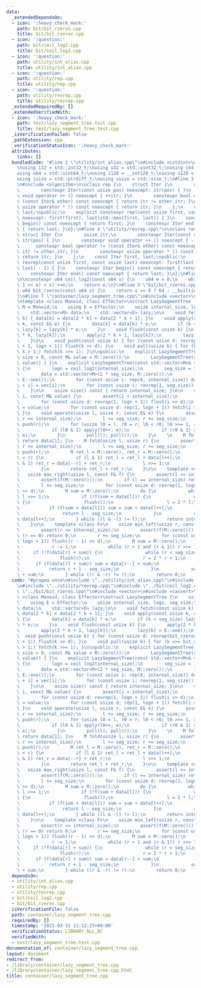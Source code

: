 ```yaml
---
data:
  _extendedDependsOn:
  - icon: ':heavy_check_mark:'
    path: bit/bit_rzeros.cpp
    title: bit/bit_rzeros.cpp
  - icon: ':question:'
    path: bit/ceil_log2.cpp
    title: bit/ceil_log2.cpp
  - icon: ':question:'
    path: utility/int_alias.cpp
    title: utility/int_alias.cpp
  - icon: ':question:'
    path: utility/rep.cpp
    title: utility/rep.cpp
  - icon: ':question:'
    path: utility/revrep.cpp
    title: utility/revrep.cpp
  _extendedRequiredBy: []
  _extendedVerifiedWith:
  - icon: ':heavy_check_mark:'
    path: test/lazy_segment_tree.test.cpp
    title: test/lazy_segment_tree.test.cpp
  _isVerificationFailed: false
  _pathExtension: cpp
  _verificationStatusIcon: ':heavy_check_mark:'
  attributes:
    links: []
  bundledCode: "#line 2 \"utility/int_alias.cpp\"\n#include <cstdint>\n#include <cstddef>\n\
    \nusing i32 = std::int32_t;\nusing u32 = std::uint32_t;\nusing i64 = std::int64_t;\n\
    using u64 = std::uint64_t;\nusing i128 = __int128_t;\nusing u128 = __uint128_t;\n\
    using isize = std::ptrdiff_t;\nusing usize = std::size_t;\n#line 3 \"utility/rep.cpp\"\
    \n#include <algorithm>\n\nclass rep {\n    struct Iter {\n        usize itr;\n\
    \        constexpr Iter(const usize pos) noexcept: itr(pos) { }\n        constexpr\
    \ void operator ++ () noexcept { ++itr; }\n        constexpr bool operator !=\
    \ (const Iter& other) const noexcept { return itr != other.itr; }\n        constexpr\
    \ usize operator * () const noexcept { return itr; }\n    };\n    const Iter first,\
    \ last;\npublic:\n    explicit constexpr rep(const usize first, const usize last)\
    \ noexcept: first(first), last(std::max(first, last)) { }\n    constexpr Iter\
    \ begin() const noexcept { return first; }\n    constexpr Iter end() const noexcept\
    \ { return last; }\n};\n#line 4 \"utility/revrep.cpp\"\n\nclass revrep {\n   \
    \ struct Iter {\n        usize itr;\n        constexpr Iter(const usize pos) noexcept:\
    \ itr(pos) { }\n        constexpr void operator ++ () noexcept { --itr; }\n  \
    \      constexpr bool operator != (const Iter& other) const noexcept { return\
    \ itr != other.itr; }\n        constexpr usize operator * () const noexcept {\
    \ return itr; }\n    };\n    const Iter first, last;\npublic:\n    explicit constexpr\
    \ revrep(const usize first, const usize last) noexcept: first(last - 1), last(std::min(first,\
    \ last) - 1) { }\n    constexpr Iter begin() const noexcept { return first; }\n\
    \    constexpr Iter end() const noexcept { return last; }\n};\n#line 3 \"bit/ceil_log2.cpp\"\
    \n\nconstexpr u64 ceil_log2(const u64 x) {\n    u64 e = 0;\n    while (((u64)\
    \ 1 << e) < x) ++e;\n    return e;\n}\n#line 3 \"bit/bit_rzeros.cpp\"\n\nconstexpr\
    \ u64 bit_rzeros(const u64 x) {\n    return x == 0 ? 64 : __builtin_ctzll(x);\n\
    }\n#line 7 \"container/lazy_segment_tree.cpp\"\n#include <vector>\n#include <cassert>\n\
    \ntemplate <class Monoid, class Effector>\nstruct LazySegmentTree {\n    using\
    \ M = Monoid;\n    using E = Effector;\n    usize internal_size, logn, seg_size;\n\
    \    std::vector<M> data;\n    std::vector<E> lazy;\n\n    void fetch(const usize\
    \ k) { data[k] = data[2 * k] + data[2 * k + 1]; }\n    void apply(const usize\
    \ k, const E& e) {\n        data[k] = data[k] * e;\n        if (k < seg_size)\
    \ lazy[k] = lazy[k] * e;\n    }\n    void flush(const usize k) {\n        apply(2\
    \ * k, lazy[k]);\n        apply(2 * k + 1, lazy[k]);\n        lazy[k] = E::one();\n\
    \    }\n\n    void push(const usize k) { for (const usize d: revrep(bit_rzeros(k)\
    \ + 1, logn + 1)) flush(k >> d); }\n    void pull(usize k) { for (k >>= bit_rzeros(k);\
    \ k > 1;) fetch(k >>= 1); }\n\npublic:\n    explicit LazySegmentTree(const usize\
    \ size = 0, const M& value = M::zero()):\n        LazySegmentTree(std::vector<M>(size,\
    \ value)) { }\n    explicit LazySegmentTree(const std::vector<M>& vec): internal_size(vec.size())\
    \ {\n        logn = ceil_log2(internal_size);\n        seg_size = 1 << logn;\n\
    \        data = std::vector<M>(2 * seg_size, M::zero());\n        lazy = std::vector<E>(seg_size,\
    \ E::one());\n        for (const usize i: rep(0, internal_size)) data[seg_size\
    \ + i] = vec[i];\n        for (const usize i: revrep(1, seg_size)) fetch(i);\n\
    \    }\n\n    usize size() const { return internal_size; }\n\n    void assign(usize\
    \ i, const M& value) {\n        assert(i < internal_size);\n        i += seg_size;\n\
    \        for (const usize d: revrep(1, logn + 1)) flush(i >> d);\n        data[i]\
    \ = value;\n        for (const usize d: rep(1, logn + 1)) fetch(i >> d);\n   \
    \ }\n    void operate(usize l, usize r, const E& e) {\n        assert(l <= r and\
    \ r <= internal_size);\n        l += seg_size; r += seg_size;\n        push(l);\
    \ push(r);\n        for (usize l0 = l, r0 = r; l0 < r0; l0 >>= 1, r0 >>= 1) {\n\
    \            if (l0 & 1) apply(l0++, e);\n            if (r0 & 1) apply(--r0,\
    \ e);\n        }\n        pull(l); pull(r);\n    }\n    \n    M fold() const {\
    \ return data[1]; }\n    M fold(usize l, usize r) {\n        assert(l <= r and\
    \ r <= internal_size);\n        l += seg_size; r += seg_size;\n        push(l);\
    \ push(r);\n        M ret_l = M::zero(), ret_r = M::zero();\n        while (l\
    \ < r) {\n            if (l & 1) ret_l = ret_l + data[l++];\n            if (r\
    \ & 1) ret_r = data[--r] + ret_r;\n            l >>= 1;\n            r >>= 1;\n\
    \        }\n        return ret_l + ret_r;\n    }\n\n    template <class F>\n \
    \   usize max_right(usize l, const F& f) {\n        assert(l <= internal_size);\n\
    \        assert(f(M::zero()));\n        if (l == internal_size) return internal_size;\n\
    \        l += seg_size;\n        for (const usize d: revrep(1, logn + 1)) flush(l\
    \ >> d);\n        M sum = M::zero();\n        do {\n            while (!(l & 1))\
    \ l >>= 1;\n            if (!f(sum + data[l])) {\n                while (l < seg_size)\
    \ {\n                    flush(l);\n                    l = 2 * l;\n         \
    \           if (f(sum + data[l])) sum = sum + data[l++];\n                }\n\
    \                return l - seg_size;\n            }\n            sum = sum +\
    \ data[l++];\n        } while ((l & -l) != l);\n        return internal_size;\n\
    \    }\n\n    template <class F>\n    usize min_left(usize r, const F& f) {\n\
    \        assert(r <= internal_size);\n        assert(f(M::zero()));\n        if\
    \ (r == 0) return 0;\n        r += seg_size;\n        for (const usize d: revrep(1,\
    \ logn + 1)) flush((r - 1) >> d);\n        M sum = M::zero();\n        do {\n\
    \            r -= 1;\n            while (r > 1 and (r & 1)) r >>= 1;\n       \
    \     if (!f(data[r] + sum)) {\n                while (r < seg_size) {\n     \
    \               flush(r);\n                    r = 2 * r + 1;\n              \
    \      if (f(data[r] + sum)) sum = data[r--] + sum;\n                }\n     \
    \           return r + 1 - seg_size;\n            }\n            sum = data[r]\
    \ + sum;\n        } while ((r & -r) != r);\n        return 0;\n    }\n};\n"
  code: "#pragma once\n#include \"../utility/int_alias.cpp\"\n#include \"../utility/rep.cpp\"\
    \n#include \"../utility/revrep.cpp\"\n#include \"../bit/ceil_log2.cpp\"\n#include\
    \ \"../bit/bit_rzeros.cpp\"\n#include <vector>\n#include <cassert>\n\ntemplate\
    \ <class Monoid, class Effector>\nstruct LazySegmentTree {\n    using M = Monoid;\n\
    \    using E = Effector;\n    usize internal_size, logn, seg_size;\n    std::vector<M>\
    \ data;\n    std::vector<E> lazy;\n\n    void fetch(const usize k) { data[k] =\
    \ data[2 * k] + data[2 * k + 1]; }\n    void apply(const usize k, const E& e)\
    \ {\n        data[k] = data[k] * e;\n        if (k < seg_size) lazy[k] = lazy[k]\
    \ * e;\n    }\n    void flush(const usize k) {\n        apply(2 * k, lazy[k]);\n\
    \        apply(2 * k + 1, lazy[k]);\n        lazy[k] = E::one();\n    }\n\n  \
    \  void push(const usize k) { for (const usize d: revrep(bit_rzeros(k) + 1, logn\
    \ + 1)) flush(k >> d); }\n    void pull(usize k) { for (k >>= bit_rzeros(k); k\
    \ > 1;) fetch(k >>= 1); }\n\npublic:\n    explicit LazySegmentTree(const usize\
    \ size = 0, const M& value = M::zero()):\n        LazySegmentTree(std::vector<M>(size,\
    \ value)) { }\n    explicit LazySegmentTree(const std::vector<M>& vec): internal_size(vec.size())\
    \ {\n        logn = ceil_log2(internal_size);\n        seg_size = 1 << logn;\n\
    \        data = std::vector<M>(2 * seg_size, M::zero());\n        lazy = std::vector<E>(seg_size,\
    \ E::one());\n        for (const usize i: rep(0, internal_size)) data[seg_size\
    \ + i] = vec[i];\n        for (const usize i: revrep(1, seg_size)) fetch(i);\n\
    \    }\n\n    usize size() const { return internal_size; }\n\n    void assign(usize\
    \ i, const M& value) {\n        assert(i < internal_size);\n        i += seg_size;\n\
    \        for (const usize d: revrep(1, logn + 1)) flush(i >> d);\n        data[i]\
    \ = value;\n        for (const usize d: rep(1, logn + 1)) fetch(i >> d);\n   \
    \ }\n    void operate(usize l, usize r, const E& e) {\n        assert(l <= r and\
    \ r <= internal_size);\n        l += seg_size; r += seg_size;\n        push(l);\
    \ push(r);\n        for (usize l0 = l, r0 = r; l0 < r0; l0 >>= 1, r0 >>= 1) {\n\
    \            if (l0 & 1) apply(l0++, e);\n            if (r0 & 1) apply(--r0,\
    \ e);\n        }\n        pull(l); pull(r);\n    }\n    \n    M fold() const {\
    \ return data[1]; }\n    M fold(usize l, usize r) {\n        assert(l <= r and\
    \ r <= internal_size);\n        l += seg_size; r += seg_size;\n        push(l);\
    \ push(r);\n        M ret_l = M::zero(), ret_r = M::zero();\n        while (l\
    \ < r) {\n            if (l & 1) ret_l = ret_l + data[l++];\n            if (r\
    \ & 1) ret_r = data[--r] + ret_r;\n            l >>= 1;\n            r >>= 1;\n\
    \        }\n        return ret_l + ret_r;\n    }\n\n    template <class F>\n \
    \   usize max_right(usize l, const F& f) {\n        assert(l <= internal_size);\n\
    \        assert(f(M::zero()));\n        if (l == internal_size) return internal_size;\n\
    \        l += seg_size;\n        for (const usize d: revrep(1, logn + 1)) flush(l\
    \ >> d);\n        M sum = M::zero();\n        do {\n            while (!(l & 1))\
    \ l >>= 1;\n            if (!f(sum + data[l])) {\n                while (l < seg_size)\
    \ {\n                    flush(l);\n                    l = 2 * l;\n         \
    \           if (f(sum + data[l])) sum = sum + data[l++];\n                }\n\
    \                return l - seg_size;\n            }\n            sum = sum +\
    \ data[l++];\n        } while ((l & -l) != l);\n        return internal_size;\n\
    \    }\n\n    template <class F>\n    usize min_left(usize r, const F& f) {\n\
    \        assert(r <= internal_size);\n        assert(f(M::zero()));\n        if\
    \ (r == 0) return 0;\n        r += seg_size;\n        for (const usize d: revrep(1,\
    \ logn + 1)) flush((r - 1) >> d);\n        M sum = M::zero();\n        do {\n\
    \            r -= 1;\n            while (r > 1 and (r & 1)) r >>= 1;\n       \
    \     if (!f(data[r] + sum)) {\n                while (r < seg_size) {\n     \
    \               flush(r);\n                    r = 2 * r + 1;\n              \
    \      if (f(data[r] + sum)) sum = data[r--] + sum;\n                }\n     \
    \           return r + 1 - seg_size;\n            }\n            sum = data[r]\
    \ + sum;\n        } while ((r & -r) != r);\n        return 0;\n    }\n};\n"
  dependsOn:
  - utility/int_alias.cpp
  - utility/rep.cpp
  - utility/revrep.cpp
  - bit/ceil_log2.cpp
  - bit/bit_rzeros.cpp
  isVerificationFile: false
  path: container/lazy_segment_tree.cpp
  requiredBy: []
  timestamp: '2021-03-31 11:12:27+09:00'
  verificationStatus: LIBRARY_ALL_AC
  verifiedWith:
  - test/lazy_segment_tree.test.cpp
documentation_of: container/lazy_segment_tree.cpp
layout: document
redirect_from:
- /library/container/lazy_segment_tree.cpp
- /library/container/lazy_segment_tree.cpp.html
title: container/lazy_segment_tree.cpp
---
```

